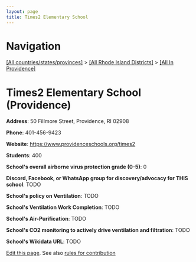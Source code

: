```yaml
---
layout: page
title: Times2 Elementary School
---
```

# Navigation

[[All countries/states/provinces]](../../..) > [[All Rhode Island Districts]](../..) > [[All In Providence]](..)

# Times2 Elementary School (Providence)

**Address**: 50 Fillmore Street, Providence, RI 02908

**Phone**: 401-456-9423

**Website**: <https://www.providenceschools.org/times2>

**Students**: 400

**School's overall airborne virus protection grade (0-5)**: 0

**Discord, Facebook, or WhatsApp group for discovery/advocacy for THIS school**: TODO

**School's policy on Ventilation**: TODO

**School's Ventilation Work Completion**: TODO

**School's Air-Purification**: TODO

**School's CO2 monitoring to actively drive ventilation and filtration**: TODO

**School's Wikidata URL**: TODO


[Edit this page](https://github.com/ventilate-schools/RI/edit/main/./Providence/Times2_Elementary_School.md). See also [rules for contribution](../../../contribution-rules/)